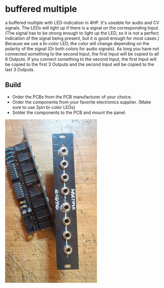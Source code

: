 # buffered multiple
a buffered multiple with LED-indication in 4HP.
It's useable for audio and CV signals.
The LEDs will light up if there is a signal on the corresponding Input. (The signal has to be strong enough to light up the LED, so it is not a perfect indication of the signal being present, but it is good enough for most cases.)
Because we use a bi-color LED, the color will change depending on the polarity of the signal (Or both colors for audio signals).
As long you have not connected something to the second Input, the first Input will be copied to all 6 Outputs. If you connect something to the second Input, the first Input will be copied to the first 3 Outputs and the second Input will be copied to the last 3 Outputs.

## Build
- Order the PCBs from the PCB manufacturer of your choice.
- Order the components from your favorite electronics supplier. (Make sure to use 2pin bi-color LEDs)
- Solder the components to the PCB and mount the panel.

<img src="Images/buffered_multiple.jpeg" width="300">
